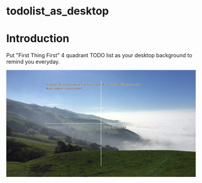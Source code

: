 # todolist_as_desktop


Introduction
============
Put "First Thing First" 4 quadrant TODO list as your desktop background to remind you everyday.


![Example result desktop JPG](./test/out.jpg "Example result desktop JPG")
